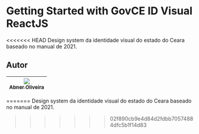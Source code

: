 # Getting Started with GovCE ID Visual ReactJS

<<<<<<< HEAD
Design system da identidade visual do estado do Ceara baseado no manual de 2021.

## Autor
| [<img src="https://avatars.githubusercontent.com/bnelce?s=115"><br><sub>Abner Oliveira</sub>](https://github.com/bnelce) |
| :---: |
=======
Design system da identidade visual do estado do Ceara baseado no manual de 2021.


>>>>>>> 02f890cb9e4d84d2fdbb70574884dfc5b1f14d83
